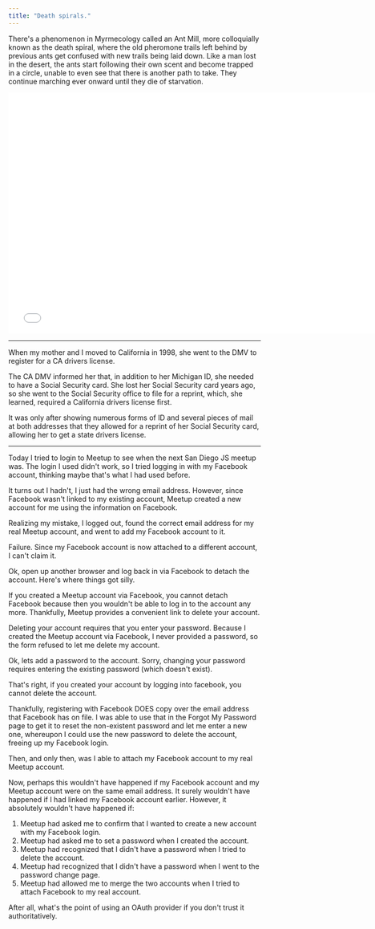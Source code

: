 ```yaml
---
title: "Death spirals."
---
```


There's a phenomenon in Myrmecology called an Ant Mill, more colloquially known as the death spiral, where the old pheromone trails left behind by previous ants get confused with new trails being laid down.  Like a man lost in the desert, the ants start following their own scent and become trapped in a circle, unable to even see that there is another path to take.  They continue marching ever onward until they die of starvation.

<iframe width="750" height="480" src="//www.youtube.com/embed/nGlzoT0sLaM" frameborder="0" allowfullscreen></iframe>

---

When my mother and I moved to California in 1998, she went to the DMV to register for a CA drivers license.

The CA DMV informed her that, in addition to her Michigan ID, she needed to have a Social Security card. She lost her Social Security card years ago, so she went to the Social Security office to file for a reprint, which, she learned, required a California drivers license first.

It was only after showing numerous forms of ID and several pieces of mail at both addresses that they allowed for a reprint of her Social Security card, allowing her to get a state drivers license.

---

Today I tried to login to Meetup to see when the next San Diego JS meetup was.  The login I used didn't work, so I tried logging in with my Facebook account, thinking maybe that's what I had used before.

It turns out I hadn't, I just had the wrong email address. However, since Facebook wasn't linked to my existing account, Meetup created a new account for me using the information on Facebook.

Realizing my mistake, I logged out, found the correct email address for my real Meetup account, and went to add my Facebook account to it.

Failure. Since my Facebook account is now attached to a different account, I can't claim it.

Ok, open up another browser and log back in via Facebook to detach the account.  Here's where things got silly.

If you created a Meetup account via Facebook, you cannot detach Facebook because then you wouldn't be able to log in to the account any more.  Thankfully, Meetup provides a convenient link to delete your account.

Deleting your account requires that you enter your password.  Because I created the Meetup account via Facebook, I never provided a password, so the form refused to let me delete my account.

Ok, lets add a password to the account.  Sorry, changing your password requires entering the existing password (which doesn't exist).

That's right, if you created your account by logging into facebook, you cannot delete the account.

Thankfully, registering with Facebook DOES copy over the email address that Facebook has on file. I was able to use that in the Forgot My Password page to get it to reset the non-existent password and let me enter a new one, whereupon I could use the new password to delete the account, freeing up my Facebook login.

Then, and only then, was I able to attach my Facebook account to my real Meetup account.

Now, perhaps this wouldn't have happened if my Facebook account and my Meetup account were on the same email address.  It surely wouldn't have happened if I had linked my Facebook account earlier.  However, it absolutely wouldn't have happened if:

1. Meetup had asked me to confirm that I wanted to create a new account with my Facebook login.
2. Meetup had asked me to set a password when I created the account.
3. Meetup had recognized that I didn't have a password when I tried to delete the account.
4. Meetup had recognized that I didn't have a password when I went to the password change page.
5. Meetup had allowed me to merge the two accounts when I tried to attach Facebook to my real account.

After all, what's the point of using an OAuth provider if you don't trust it authoritatively.